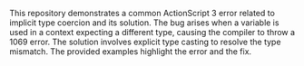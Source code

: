 This repository demonstrates a common ActionScript 3 error related to implicit type coercion and its solution. The bug arises when a variable is used in a context expecting a different type, causing the compiler to throw a 1069 error. The solution involves explicit type casting to resolve the type mismatch. The provided examples highlight the error and the fix.